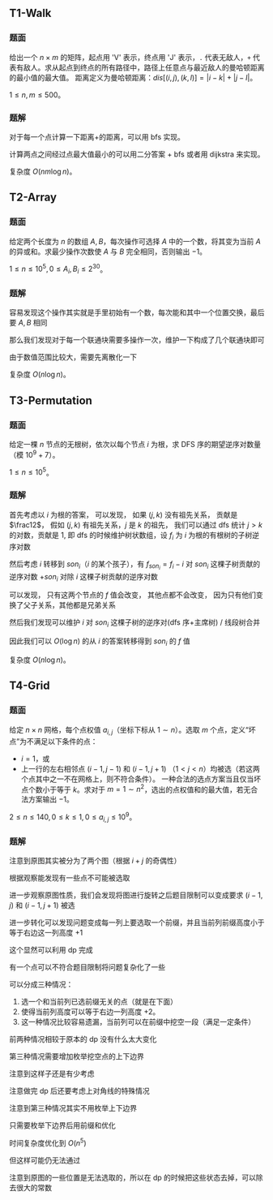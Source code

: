 ## T1-Walk

### 题面

给出一个 $n\times m$ 的矩阵，起点用 'V' 表示，终点用 'J' 表示，`.` 代表无敌人，`+` 代表有敌人。求从起点到终点的所有路径中，路径上任意点与最近敌人的曼哈顿距离的最小值的最大值。
距离定义为曼哈顿距离：$dis[(i,j),(k,l)]=|i-k|+|j-l|$。

$1\leq n,m\leq500$。

### 题解

对于每一个点计算一下距离+的距离，可以用 bfs 实现。

计算两点之间经过点最大值最小的可以用二分答案 + bfs 或者用 dijkstra 来实现。

复杂度 $O(nm\log n)$。

## T2-Array

### 题面

给定两个长度为 $n$ 的数组 $A,B$，每次操作可选择 $A$ 中的一个数，将其变为当前 $A$ 的异或和。求最少操作次数使 $A$ 与 $B$ 完全相同，否则输出 $-1$。

$1\leq n\leq 10^5,0\leq A_i,B_i\leq2^{30}$。

### 题解

容易发现这个操作其实就是手里初始有一个数，每次能和其中一个位置交换，最后要 $A,B$ 相同

那么我们发现对于每一个联通块需要多操作一次，维护一下构成了几个联通块即可

由于数值范围比较大，需要先离散化一下

复杂度 $O(n\log n)$。

## T3-Permutation

### 题面

给定一棵 $n$ 节点的无根树，依次以每个节点 $i$ 为根，求 $\text{DFS}$ 序的期望逆序对数量（模 $10^9+7$）。

$1\leq n\leq10^5$。

### 题解

首先考虑以 $i$ 为根的答案， 可以发现， 如果 $(j,k)$ 没有祖先关系， 贡献是 $\frac12$， 假如 $(j,k)$ 有祖先关系，$j$ 是 $k$ 的祖先， 我们可以通过 dfs 统计 $j>k$ 的对数，贡献是 $1$, 即 dfs 的时候维护树状数组，设 $f_i$ 为 $i$ 为根的有根树的子树逆序对数

然后考虑 $i$ 转移到 $son_i$（$i$ 的某个孩子），有 $f_{son_i}=f_i-i$ 对 $son_i$ 这棵子树贡献的逆序对数 $+son_i$ 对除 $i$ 这棵子树贡献的逆序对数

可以发现， 只有这两个节点的 $f$ 值会改变， 其他点都不会改变， 因为只有他们变换了父子关系，其他都是兄弟关系

然后我们发现可以维护 $i$ 对 $son_i$ 这棵子树的逆序对(dfs 序+主席树) / 线段树合并

因此我们可以 $O(\log n)$ 的从 $i$ 的答案转移得到 $son_i$ 的 $f$ 值

复杂度 $O(n\log n)$。

## T4-Grid

### 题面

给定 $n\times n$ 网格，每个点权值 $a_{i,j}$（坐标下标从 $1\sim n$）。选取 $m$ 个点，定义“坏点”为不满足以下条件的点：

-   $i=1$，或
-   上一行的左右相邻点 $(i-1,j-1)$ 和 $(i-1,j+1)$ （$1<j<n$）均被选（若这两个点其中之一不在网格上，则不符合条件）。
    一种合法的选点方案当且仅当坏点个数小于等于 $k$。求对于 $m=1\sim n^2$，选出的点权值和的最大值，若无合法方案输出 $-1$。

$2\leq n\leq140,0\leq k\leq1,0\leq a_{i,j}\leq10^9$。

### 题解

注意到原图其实被分为了两个图（根据 $i+j$ 的奇偶性）

根据观察能发现有一些点不可能被选取

进一步观察原图性质，我们会发现将图进行旋转之后题目限制可以变成要求 $(i-1,j)$ 和 $(i-1,j+1)$ 被选

进一步转化可以发现问题变成每一列上要选取一个前缀，并且当前列前缀高度小于等于右边这一列高度 $+1$

这个显然可以利用 $\text{dp}$ 完成

有一个点可以不符合题目限制将问题复杂化了一些

可以分成三种情况：

1.   选一个和当前列已选前缀无关的点（就是在下面）
2.   使得当前列高度可以等于右边一列高度 $+2$。
3.   这一种情况比较容易遗漏，当前列可以在前缀中挖空一段（满足一定条件）

前两种情况相较于原本的 $\text{dp}$ 没有什么太大变化

第三种情况需要增加枚举挖空点的上下边界

注意到这样子还是有少考虑

注意做完 $\text{dp}$ 后还要考虑上对角线的特殊情况

注意到第三种情况其实不用枚举上下边界

只需要枚举下边界后用前缀和优化

时间复杂度优化到 $O(n^5)$

但这样可能仍无法通过

注意到原图的一些位置是无法选取的，所以在 $\text{dp}$ 的时候把这些状态去掉，可以除去很大的常数